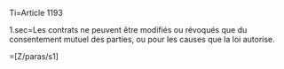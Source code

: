 Ti=Article 1193

1.sec=Les contrats ne peuvent être modifiés ou révoqués que du consentement mutuel des parties, ou pour les causes que la loi autorise.

=[Z/paras/s1]